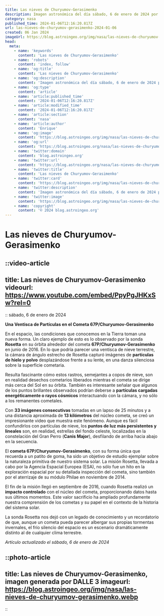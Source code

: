 ```yaml
---
title: Las nieves de Churyumov-Gerasimenko
description: Imagen astronómica del día sábado, 6 de enero de 2024 por la NASA; Las nieves de Churyumov-Gerasimenko
category: nasa
published_time: 2024-01-06T12:16:20.817Z
url: las-nieves-de-churyumov-gerasimenko-2024-01-06
created: 06 Jan 2024
imageUrl: https://blog.astroingeo.org/img/nasa/las-nieves-de-churyumov-gerasimenko.webp
head:
  meta:
    - name: 'keywords'
      content: 'Las nieves de Churyumov-Gerasimenko'
    - name: 'robots'
      content: 'index, follow'
    - name: 'og:title'
      content: 'Las nieves de Churyumov-Gerasimenko'
    - name: 'og:description'
      content: 'Imagen astronómica del día sábado, 6 de enero de 2024 por la NASA; Las nieves de Churyumov-Gerasimenko'
    - name: 'og:type'
      content: 'article'
    - name: 'article:published_time'
      content: '2024-01-06T12:16:20.817Z'
    - name: 'article:modified_time'
      content: '2024-01-06T12:16:20.817Z'
    - name: 'article:section'
      content: 'nasa'
    - name: 'article:author'
      content: 'Enrique'
    - name: 'og:image'
      content: 'https://blog.astroingeo.org/img/nasa/las-nieves-de-churyumov-gerasimenko.webp'
    - name: 'og:url'
      content: 'https://blog.astroingeo.org/nasa/las-nieves-de-churyumov-gerasimenko-2024-01-06'
    - name: 'twitter:domain'
      content: 'blog.astroingeo.org'
    - name: 'twitter:url'
      content: 'https://blog.astroingeo.org/nasa/las-nieves-de-churyumov-gerasimenko-2024-01-06'
    - name: 'twitter:title'
      content: 'Las nieves de Churyumov-Gerasimenko'
    - name: 'twitter:card'
      content: 'https://blog.astroingeo.org/img/nasa/las-nieves-de-churyumov-gerasimenko.webp'
    - name: 'twitter:description'
      content: 'Imagen astronómica del día sábado, 6 de enero de 2024 por la NASA; Las nieves de Churyumov-Gerasimenko'
    - name: 'twitter:image'
      content: 'https://blog.astroingeo.org/img/nasa/las-nieves-de-churyumov-gerasimenko.webp'
    - name: 'copyright'
      content: '© 2024 blog.astroingeo.org'
---
```

# Las nieves de Churyumov-Gerasimenko
::video-article
---
title: Las nieves de Churyumov-Gerasimenko
videourl: https://www.youtube.com/embed/PpyPgJHKxSw?rel=0
---
::
sábado, 6 de enero de 2024

**Una Ventisca de Partículas en el Cometa 67P/Churyumov-Gerasimenko**

En el espacio, las condiciones que conocemos en la Tierra toman una nueva forma. Un claro ejemplo de esto es lo observado por la sonda **Rosetta** en su órbita alrededor del cometa **67P/Churyumov-Gerasimenko** en junio de 2016. En lo que podría parecer una ventisca de nieve terrestre, la cámara de ángulo estrecho de Rosetta capturó imágenes de **partículas de hielo y polvo** desplazándose frente a su lente, en una danza silenciosa sobre la superficie cometaria.

Resulta fascinante cómo estos rastros, semejantes a copos de nieve, son en realidad desechos cometarios liberados mientras el cometa se dirige más cerca del Sol en su órbita. También es interesante señalar que algunos de los puntos brillantes observados podrían deberse a **partículas cargadas energéticamente o rayos cósmicos** interactuando con la cámara, y no sólo a los remanentes cometales.

Con **33 imágenes consecutivas** tomadas en un lapso de 25 minutos y a una distancia aproximada de **13 kilómetros** del núcleo cometa, se creó un impresionante video que muestra este fenómeno. Aunque es fácil confundirlos con partículas de nieve, los **puntos de luz más persistentes y lineales** son, en realidad, estrellas del fondo celeste, localizadas en la constelación del Gran Perro (**Canis Major**), desfilando de arriba hacia abajo en la secuencia.

El **cometa 67P/Churyumov-Gerasimenko**, con su forma única que recuerda a un patito de goma, ha sido un objetivo de estudio ejemplar sobre la naturaleza primitiva de nuestro sistema solar. La misión Rosetta, llevada a cabo por la Agencia Espacial Europea (ESA), no sólo fue un hito en la exploración espacial por su detallada inspección del cometa, sino también por el aterrizaje de su módulo Philae en noviembre de 2014.

El fin de la misión llegó en septiembre de 2016, cuando Rosetta realizó un **impacto controlado** con el núcleo del cometa, proporcionando datos hasta sus últimos momentos. Este valor sacrificio ha ampliado profundamente nuestra comprensión de los cometas y su papel en el contexto de la historia del sistema solar.

La sonda Rosetta nos dejó con un legado de conocimiento y un recordatorio de que, aunque un cometa pueda parecer albergar sus propias tormentas invernales, el frío silencio del espacio es un escenario dramáticamente distinto al de cualquier clima terrestre.

_Artículo actualizado el sábado, 6 de enero de 2024_


::photo-article
---
title: Las nieves de Churyumov-Gerasimenko, imagen generada por DALLE 3
imageurl: https://blog.astroingeo.org/img/nasa/las-nieves-de-churyumov-gerasimenko.webp
---
::